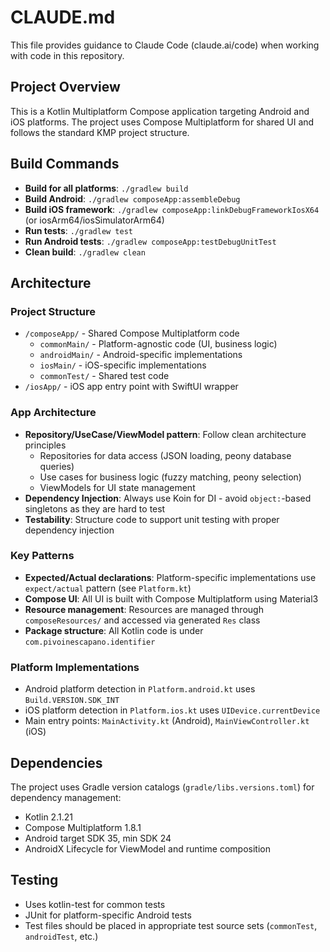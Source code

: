 # CLAUDE.md

This file provides guidance to Claude Code (claude.ai/code) when working with code in this repository.

## Project Overview

This is a Kotlin Multiplatform Compose application targeting Android and iOS platforms. The project uses Compose Multiplatform for shared UI and follows the standard KMP project structure.

## Build Commands

- **Build for all platforms**: `./gradlew build`
- **Build Android**: `./gradlew composeApp:assembleDebug`
- **Build iOS framework**: `./gradlew composeApp:linkDebugFrameworkIosX64` (or iosArm64/iosSimulatorArm64)
- **Run tests**: `./gradlew test`
- **Run Android tests**: `./gradlew composeApp:testDebugUnitTest`
- **Clean build**: `./gradlew clean`

## Architecture

### Project Structure
- `/composeApp/` - Shared Compose Multiplatform code
  - `commonMain/` - Platform-agnostic code (UI, business logic)
  - `androidMain/` - Android-specific implementations
  - `iosMain/` - iOS-specific implementations
  - `commonTest/` - Shared test code
- `/iosApp/` - iOS app entry point with SwiftUI wrapper

### App Architecture
- **Repository/UseCase/ViewModel pattern**: Follow clean architecture principles
  - Repositories for data access (JSON loading, peony database queries)
  - Use cases for business logic (fuzzy matching, peony selection)
  - ViewModels for UI state management
- **Dependency Injection**: Always use Koin for DI - avoid `object:`-based singletons as they are hard to test
- **Testability**: Structure code to support unit testing with proper dependency injection

### Key Patterns
- **Expected/Actual declarations**: Platform-specific implementations use `expect/actual` pattern (see `Platform.kt`)
- **Compose UI**: All UI is built with Compose Multiplatform using Material3
- **Resource management**: Resources are managed through `composeResources/` and accessed via generated `Res` class
- **Package structure**: All Kotlin code is under `com.pivoinescapano.identifier`

### Platform Implementations
- Android platform detection in `Platform.android.kt` uses `Build.VERSION.SDK_INT`
- iOS platform detection in `Platform.ios.kt` uses `UIDevice.currentDevice`
- Main entry points: `MainActivity.kt` (Android), `MainViewController.kt` (iOS)

## Dependencies

The project uses Gradle version catalogs (`gradle/libs.versions.toml`) for dependency management:
- Kotlin 2.1.21
- Compose Multiplatform 1.8.1
- Android target SDK 35, min SDK 24
- AndroidX Lifecycle for ViewModel and runtime composition

## Testing

- Uses kotlin-test for common tests
- JUnit for platform-specific Android tests
- Test files should be placed in appropriate test source sets (`commonTest`, `androidTest`, etc.)